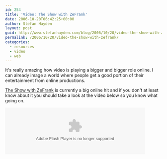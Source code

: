 ```yaml
---
id: 254
title: 'Video: The Show with ZeFrank'
date: 2006-10-20T06:42:25+00:00
author: Stefan Hayden
layout: post
guid: http://www.stefanhayden.com/blog/2006/10/20/video-the-show-with-zefrank/
permalink: /2006/10/20/video-the-show-with-zefrank/
categories:
  - resources
  - video
  - web
---
```

<p>It's really amazing how video is playing a bigger and bigger role online. I can already image a world where people get a good portion of their entertainment from online productions.</p>
<p><a href="http://www.zefrank.com/theshow/">The Show with ZeFrank</a> is currently a big online hit and if you don't at least know about it you should take a look at the video below so you know what going on.</p>
<p><embed type="application/x-shockwave-flash" src="http://flash.revver.com/player/1.0/player.swf" pluginspage="http://www.macromedia.com/go/getflashplayer" scale="noScale" salign="TL" bgcolor="#ffffff" flashvars="width=450&mediaId=82900&affiliateId=33698&javascriptContext=true&skinURL=http://flash.revver.com/player/1.0/skins/Default_Raster.swf&skinImgURL=http://flash.revver.com/player/1.0/skins/night_skin.png&actionBarSkinURL=http://flash.revver.com/player/1.0/skins/DefaultNavBarSkin.swf&resizeVideo=True" wmode="transparent"  width="450"></embed></p>
